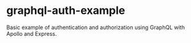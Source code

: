 # graphql-auth-example
Basic example of authentication and authorization using GraphQL with Apollo and Express.
